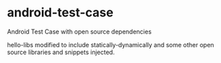 # android-test-case
Android Test Case with open source dependencies

hello-libs modified to include statically-dynamically
and some other open source libraries and snippets injected.

